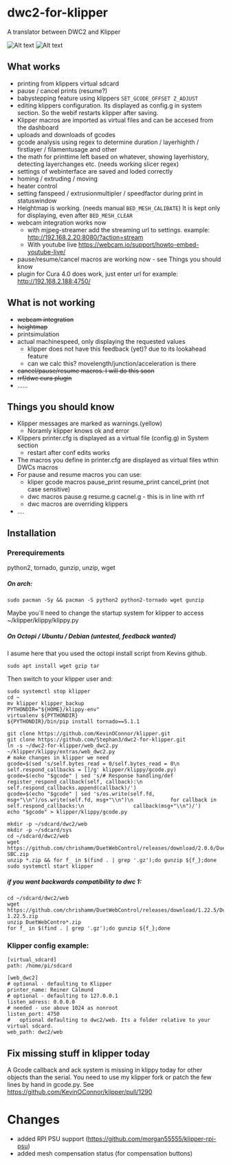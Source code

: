 # dwc2-for-klipper
A translator between DWC2 and Klipper

![Alt text](screenshots/screen_1.PNG?raw=true "screen 1")
![Alt text](screenshots/screen_2.PNG?raw=true "screen 2")

## What works

* printing from klippers virtual sdcard
* pause / cancel prints (resume?)
* babystepping feature using klippers ```SET_GCODE_OFFSET Z_ADJUST```
* editing klippers configuration. Its displayed as config.g in system section. So the webif restarts klipper after saving.
* Klipper macros are imported as virtual files and can be accesed from the dashboard
* uploads and downloads of gcodes
* gcode analysis using regex to determine duration / layerhighth / firstlayer / filamentusage and other
* the math for printtime left based on whatever, showing layerhistory, detecting layerchanges etc. (needs working slicer regex)
* settings of webinterface are saved and loded correctly
* homing / extruding / moving
* heater control
* setting fanspeed / extrusionmultipler / speedfactor during print in statuswindow
* Heightmap is working. (needs manual ```BED_MESH_CALIBATE```) It is kept only for displaying, even after ```BED_MESH_CLEAR```
* webcam integration works now
  * with mjpeg-streamer add the streaming url to settings. example: http://192.168.2.20:8080/?action=stream
  * With youtube live https://webcam.io/support/howto-embed-youtube-live/
* pause/resume/cancel macros are working now - see Things you should know
* plugin for Cura 4.0 does work, just enter url for example: http://192.168.2.188:4750/

## What is not working

* ~~webcam integration~~
* ~~heightmap~~
* printsimulation
* actual machinespeed, only displaying the requested values
  * klipper does not have this feedback (yet)? due to its lookahead feature 
  * can we calc this? movelength/junction/acceleration is there
* ~~cancel/pause/resume macros. I will do this soon~~
* ~~rrf/dwc cura plugin~~
* ......

## Things you should know

* Klipper messages are marked as warnings.(yellow)
  * Noramly klipper knows ok and error
* Klippers printer.cfg is displayed as a virtual file (config.g) in System section
  * restart after conf edits works
* The macros you define in printer.cfg are displayed as virtual files wthin DWCs macros
* For pause and resume macros you can use:
  * kliper gcode macros pause_print resume_print cancel_print (not case sensitive)
  * dwc macros pause.g resume.g cacnel.g - this is in line with rrf
  * dwc macros are overriding klippers
* ....

## Installation

### Prerequirements
python2, tornado, gunzip, unzip, wget

##### On arch:
```
sudo pacman -Sy && pacman -S python2 python2-tornado wget gunzip
```

Maybe you´ll need to change the startup system for klipper to access ~/klipper/klippy/klippy.py

##### On Octopi / Ubuntu / Debian (untested, feedback wanted)
I asume here that you used the octopi install script from Kevins github.
```
sudo apt install wget gzip tar
```

Then switch to your klipper user and:
```
sudo systemctl stop klipper
cd ~
mv klipper klipper_backup 
PYTHONDIR="${HOME}/klippy-env"
virtualenv ${PYTHONDIR}
${PYTHONDIR}/bin/pip install tornado==5.1.1

git clone https://github.com/KevinOConnor/klipper.git
git clone https://github.com/Stephan3/dwc2-for-klipper.git
ln -s ~/dwc2-for-klipper/web_dwc2.py ~/klipper/klippy/extras/web_dwc2.py
# make changes in klipper we need
gcode=$(sed 's/self.bytes_read = 0/self.bytes_read = 0\n        self.respond_callbacks = []/g' klipper/klippy/gcode.py)
gcode=$(echo "$gcode" | sed 's/# Response handling/def register_respond_callback(self, callback):\n        self.respond_callbacks.append(callback)/')
gcode=$(echo "$gcode" | sed 's/os.write(self.fd, msg+"\\n")/os.write(self.fd, msg+"\\n")\n            for callback in self.respond_callbacks:\n                callback(msg+"\\n")/')
echo "$gcode" > klipper/klippy/gcode.py

mkdir -p ~/sdcard/dwc2/web
mkdir -p ~/sdcard/sys
cd ~/sdcard/dwc2/web 
wget https://github.com/chrishamm/DuetWebControl/releases/download/2.0.6/DuetWebControl-SBC.zip
unzip *.zip && for f_ in $(find . | grep '.gz');do gunzip ${f_};done
sudo systemctl start klipper
```

##### if you want backwards compatibility to dwc 1:
```
cd ~/sdcard/dwc2/web 
wget https://github.com/chrishamm/DuetWebControl/releases/download/1.22.5/DuetWebControl-1.22.5.zip
unzip DuetWebContro*.zip
for f_ in $(find . | grep '.gz');do gunzip ${f_};done
```

### Klipper config example:
```
[virtual_sdcard]
path: /home/pi/sdcard

[web_dwc2]
# optional - defaulting to Klipper
printer_name: Reiner Calmund
# optional - defaulting to 127.0.0.1
listen_adress: 0.0.0.0
# needed - use above 1024 as nonroot
listen_port: 4750
#	optional defaulting to dwc2/web. Its a folder relative to your virtual sdcard.
web_path: dwc2/web
```

## Fix missing stuff in klipper today
A Gcode callback and ack system is missing in klippy today for other objects than the serial. You need to use my klipper fork or patch the few lines by hand in gcode.py.
See https://github.com/KevinOConnor/klipper/pull/1290

# Changes
- added RPI PSU support (https://github.com/morgan55555/klipper-rpi-psu)
- added mesh compensation status (for compensation buttons)
